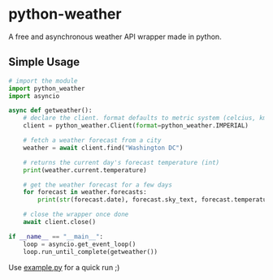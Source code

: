 # python-weather
A free and asynchronous weather API wrapper made in python.

## Simple Usage
```py
# import the module
import python_weather
import asyncio

async def getweather():
    # declare the client. format defaults to metric system (celcius, km/h, etc.)
    client = python_weather.Client(format=python_weather.IMPERIAL)

    # fetch a weather forecast from a city
    weather = await client.find("Washington DC")

    # returns the current day's forecast temperature (int)
    print(weather.current.temperature)

    # get the weather forecast for a few days
    for forecast in weather.forecasts:
        print(str(forecast.date), forecast.sky_text, forecast.temperature)

    # close the wrapper once done
    await client.close()

if __name__ == "__main__":
    loop = asyncio.get_event_loop()
    loop.run_until_complete(getweather())
```

Use [example.py](https://github.com/vierofernando/python-weather/blob/master/example.py?raw=1) for a quick run ;\)
